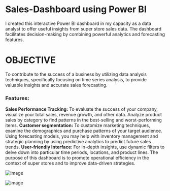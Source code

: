 # Sales-Dashboard using Power BI
I created this interactive Power BI dashboard in my capacity as a data analyst to offer useful insights from super store sales data. The dashboard facilitates decision-making by combining powerful analytics and forecasting features.

# OBJECTIVE
To contribute to the success of a business by utilizing data analysis techniques, specifically focusing on time series analysis, to provide valuable insights and accurate sales forecasting.

### Features:
**Sales Performance Tracking:** To evaluate the success of your company, visualize your total sales, revenue growth, and other data. Analyze product sales by category to find patterns in the best-selling and worst-performing items.
**Customer segmentation:** To customize marketing techniques, examine the demographics and purchase patterns of your target audience. Using forecasting models, you may help with inventory management and strategic planning by using predictive analytics to predict future sales trends.
**User-friendly Interface**: For in-depth insights, use dynamic filters to delve down into particular time periods, locations, and product lines. The purpose of this dashboard is to promote operational efficiency in the context of super stores and to improve data-driven strategies.

![image](https://github.com/user-attachments/assets/eb4d60bf-3eb5-45da-b346-fbc896431a50)

![image](https://github.com/user-attachments/assets/55eca52a-f29a-4116-b0b4-2387b336bd07)

